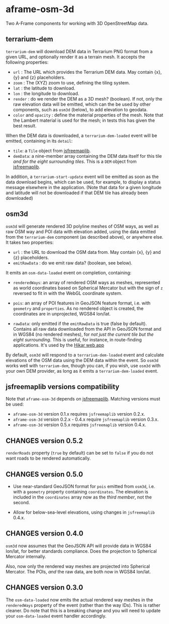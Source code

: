 aframe-osm-3d
=============

Two A-Frame components for working with 3D OpenStreetMap data.

terrarium-dem
-------------

`terrarium-dem` will download DEM data in Terrarium PNG format from a 
given URL, and optionally render it as a terrain mesh. It accepts the following
properties:
- `url` : The URL which provides the Terrarium DEM data. May contain \{x\}, \{y\} and \{z\} placeholders.
- `zoom` : The (XYZ) zoom to use, defining the tiling system.
- `lat` : the latitude to download.
- `lon` : the longitude to download.
- `render` : do we render the DEM as a 3D mesh? (boolean). If not, only the
raw elevation data will be emitted, which can the be used by other components,
such as `osm3d` (below), to add elevation to geodata.
- `color` and `opacity` : define the material properties of the mesh. Note
that the Lambert material is used for the mesh; in tests this has given the
best result.

 When the DEM data is downloaded, a `terrarium-dem-loaded` event 
will be emitted, containing in its `detail`:

- `tile`: a `Tile` object from [jsfreemaplib](https://gitlab.com/nickw1/jsfreemaplib). 
- `demData`: a nine-member array containing the DEM data itself for this tile *and for the eight surrounding tiles*. This is a `DEM` object from [jsfreemaplib](https://gitlab.com/nickw1/jsfreemaplib).

In addition, a `terrarium-start-update` event will be emitted as soon as the
data download begins, which can be used, for example, to display a status
message elsewhere in the application. (Note that data for a given longitude and
latitude will not be downloaded if that DEM tile has already been downloaded)

osm3d
-----

`osm3d` will generate rendered 3D polyline meshes of OSM ways, as well as raw
OSM way and POI data with elevation added, using the data emitted from the
`terrarium-dem` component (as described above), or anywhere else. It takes
two properties:
- `url` : the URL to download the OSM data from. May contain \{x\}, \{y\} and \{z\} placeholders.
- `emitRawData` : do we emit raw data? (boolean, see below).

It emits an `osm-data-loaded` event on completion, containing:

- `renderedWays`: an array of rendered OSM ways as meshes, represented as world
coordinates based on Spherical Mercator but with the sign of `z` reversed to
fit in with the WebGL coordinate system.

- `pois`: an array of POI features in GeoJSON feature format, i.e. with
`geometry` and `properties`. As no rendered object is created, the coordinates
are in unprojected, WGS84 lon/lat.

- `rawData`: only emitted if the `emitRawData` is true (false by default).
Contains all raw data downloaded from the API in GeoJSON format and in WGS84 (no rendered meshes), for *not just the current tile but the eight surrounding*. This is useful, for instance, in route-finding applications. It's used by the
[Hikar web app](https://github.com/nickw1/hikar.js) 


By default, `osm3d` will respond to a `terrarium-dem-loaded` event and 
calculate elevations of the OSM data using the DEM data within the event.
So `osm3d` works well with `terrarium-dem`, though you can, if you wish,
use `osm3d` with your own DEM provider, as long as it emits a 
`terrarium-dem-loaded` event.

jsfreemaplib versions compatibility
-----------------------------------

Note that `aframe-osm-3d` depends on [jsfreemaplib](https://gitlab.com/nickw1/jsfreemaplib). Matching versions must be used:

- `aframe-osm-3d` version 0.1.x requires `jsfreemaplib` version 0.2.x.
- `aframe-osm-3d` version 0.2.x - 0.4.x require `jsfreemaplib` version 0.3.x.
- `aframe-osm-3d` version 0.5.x requires `jsfreemaplib` version 0.4.x.

CHANGES version 0.5.2
---------------------

`renderRoads` property (`true` by default) can be set to `false` if you do not want roads to be rendered automatically.

CHANGES version 0.5.0
---------------------

- Use near-standard GeoJSON format for `pois` emitted from `osm3d`, i.e. with a
`geometry` property containing `coordinates`. The elevation is included in
the `coordinates` array now as the *third member*, not the second.

- Allow for below-sea-level elevations, using changes in `jsfreemaplib` 0.4.x.

CHANGES version 0.4.0
---------------------

`osm3d` now assumes that the GeoJSON API will provide data in WGS84 lon/lat,
for better standards compliance. Does the projection to Spherical Mercator
internally.

Also, now only the rendered way meshes are projected into Spherical Mercator.
The POIs, *and* the raw data, are both now in WGS84 lon/lat.

CHANGES version 0.3.0
---------------------

The `osm-data-loaded` now emits the actual rendered way meshes in the
`renderedWays` property of the event (rather than the way IDs). This is 
rather cleaner. Do note that this is a breaking change and you will need to
update your `osm-data-loaded` event handler accordingly.
